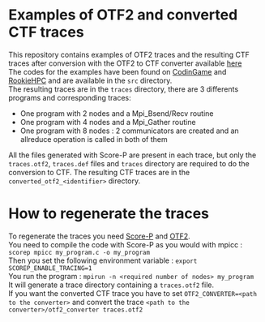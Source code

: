 # Examples of OTF2 and converted CTF traces   
This repository contains examples of OTF2 traces and the resulting CTF traces after conversion with the OTF2 to CTF converter available [here](https://github.com/dorsal-lab/OTF2-to-CTF-converter)  
The codes for the examples have been found on [CodinGame](https://www.codingame.com) and [RookieHPC](https://www.rookiehpc.com/) and are available in the ```src``` directory.  
The resulting traces are in the ```traces``` directory, there are 3 differents programs and corresponding traces: 
- One program with 2 nodes and a Mpi_Bsend/Recv routine
- One program with 4 nodes and a Mpi_Gather routine
- One program with 8 nodes : 2 communicators are created and an allreduce operation is called in both of them

All the files generated with Score-P are present in each trace, but only the ```traces.otf2```, ```traces.def``` files and ```traces``` directory are required to do the conversion to CTF. The resulting CTF traces are in the ```converted_otf2_<identifier>``` directory.

# How to regenerate the traces
To regenerate the traces you need [Score-P](https://perftools.pages.jsc.fz-juelich.de/cicd/scorep/tags/scorep-7.0/html/index.html) and [OTF2](http://perftools.pages.jsc.fz-juelich.de/cicd/otf2/tags/otf2-2.3/otf2-2.3.tar.gz).  
You need to compile the code with Score-P as you would with mpicc : ```scorep mpicc my_program.c -o my_program```  
Then you set the following environment variable : ```export SCOREP_ENABLE_TRACING=1```  
You run the program :  ```mpirun -n <required number of nodes> my_program```  
It will generate a trace directory containing a ```traces.otf2``` file.  
If you want the converted CTF trace you have to set ```OTF2_CONVERTER=<path to the converter>``` and convert the trace ```<path to the converter>/otf2_converter traces.otf2```


